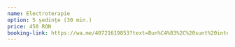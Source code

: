 ```yaml
---
name: Electroterapie
option: 5 ședințe (30 min.)
price: 450 RON
booking-link: https://wa.me/40721619853?text=Bun%C4%83%2C%20sunt%20interesat%C4%83%20de%20medical%20procedura%20%22Electroterapie%205%20%C8%99edin%C8%9Be%20%2830%20min.%29%20450%20RON%22 
---
```

